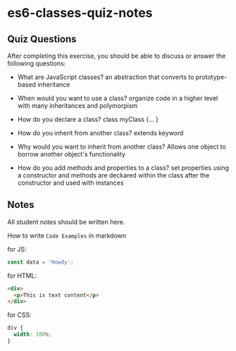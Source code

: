 # es6-classes-quiz-notes

## Quiz Questions

After completing this exercise, you should be able to discuss or answer the following questions:

- What are JavaScript classes?
  an abstraction that converts to prototype-based inheritance

- When would you want to use a class?
  organize code in a higher level with many inheritances and polymorpism

- How do you declare a class?
  class myClass {... }

- How do you inherit from another class?
  extends keyword

- Why would you want to inherit from another class?
  Allows one object to borrow another object's functionality

- How do you add methods and properties to a class?
  set properties using a constructor and methods are deckared within the class after the constructor and used with instances

## Notes

All student notes should be written here.

How to write `Code Examples` in markdown

for JS:

```javascript
const data = 'Howdy';
```

for HTML:

```html
<div>
  <p>This is text content</p>
</div>
```

for CSS:

```css
div {
  width: 100%;
}
```
